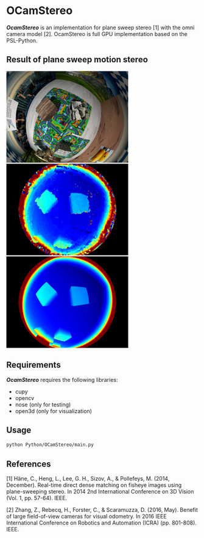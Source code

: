 # OCamStereo
***OcamStereo*** is an implementation for plane sweep stereo [1] with the omni camera model [2].
OcamStereo is full GPU implementation based on the PSL-Python.

## Result of plane sweep motion stereo
<img src="imgs/vfr_fisheye_0001.png" width="320px"/><img src="imgs/vfr_fisheye_0001_depth.png" width="320px"/><img src="imgs/vfr_fisheye_0001_depth_gt.png" width="320px"/>

## Requirements
***OcamStereo*** requires the following libraries:
+ cupy
+ opencv
+ nose (only for testing)
+ open3d (only for visualization)

## Usage
```sh
python Python/OCamStereo/main.py
```

## References
[1] Häne, C., Heng, L., Lee, G. H., Sizov, A., & Pollefeys, M. (2014, December). Real-time direct dense matching on fisheye images using plane-sweeping stereo. In 2014 2nd International Conference on 3D Vision (Vol. 1, pp. 57-64). IEEE.

[2] Zhang, Z., Rebecq, H., Forster, C., & Scaramuzza, D. (2016, May). Benefit of large field-of-view cameras for visual odometry. In 2016 IEEE International Conference on Robotics and Automation (ICRA) (pp. 801-808). IEEE.
